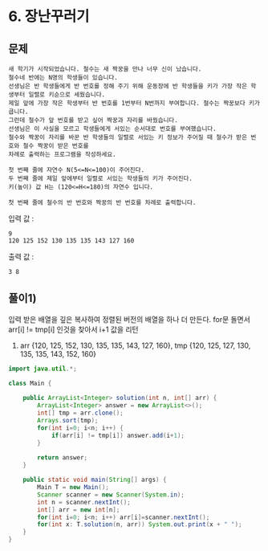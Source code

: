 # 6. 장난꾸러기
## 문제
```
새 학기가 시작되었습니다. 철수는 새 짝꿍을 만나 너무 신이 났습니다.
철수네 반에는 N명의 학생들이 있습니다.
선생님은 반 학생들에게 반 번호를 정해 주기 위해 운동장에 반 학생들을 키가 가장 작은 학생부터 일렬로 키순으로 세웠습니다.
제일 앞에 가장 작은 학생부터 반 번호를 1번부터 N번까지 부여합니다. 철수는 짝꿍보다 키가 큽니다.
그런데 철수가 앞 번호를 받고 싶어 짝꿍과 자리를 바꿨습니다.
선생님은 이 사실을 모르고 학생들에게 서있는 순서대로 번호를 부여했습니다.
철수와 짝꿍이 자리를 바꾼 반 학생들의 일렬로 서있는 키 정보가 주어질 때 철수가 받은 번호와 철수 짝꿍이 받은 번호를
차례로 출력하는 프로그램을 작성하세요.

첫 번째 줄에 자연수 N(5<=N<=100)이 주어진다.
두 번째 줄에 제일 앞에부터 일렬로 서있는 학생들의 키가 주어진다.
키(높이) 값 H는 (120<=H<=180)의 자연수 입니다.

첫 번째 줄에 철수의 반 번호와 짝꿍의 반 번호를 차례로 출력합니다.
```

입력 값 :
```
9
120 125 152 130 135 135 143 127 160
```

출력 값 : 
```
3 8
```

## 풀이1)
입력 받은 배열을 깊은 복사하여 정렬된 버전의 배열을 하나 더 만든다. for문 돌면서 arr[i] != tmp[i] 인것을 찾아서 i+1 값을 리턴
1. arr {120, 125, 152, 130, 135, 135, 143, 127, 160}, tmp {120, 125, 127, 130, 135, 135, 143, 152, 160}

```java
import java.util.*;

class Main {
    
	public ArrayList<Integer> solution(int n, int[] arr) {
	    ArrayList<Integer> answer = new ArrayList<>();
	    int[] tmp = arr.clone();
	    Arrays.sort(tmp);
	    for(int i=0; i<n; i++) {
	        if(arr[i] != tmp[i]) answer.add(i+1);
	    }
	    
	    return answer;
	}

	public static void main(String[] args) {
		Main T = new Main();
		Scanner scanner = new Scanner(System.in);
		int n = scanner.nextInt();
		int[] arr = new int[n];
		for(int i=0; i<n; i++) arr[i]=scanner.nextInt();
		for(int x: T.solution(n, arr)) System.out.print(x + " ");
	}
}
```